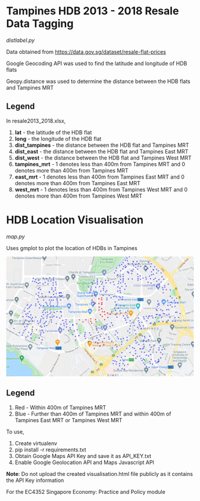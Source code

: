 # Tampines HDB 2013 - 2018 Resale Data Tagging

_distlabel.py_

Data obtained from https://data.gov.sg/dataset/resale-flat-prices

Google Geocoding API was used to find the latitude and longitude of HDB flats

Geopy.distance was used to determine the distance between the HDB flats and Tampines MRT

## Legend
In resale2013_2018.xlsx, 

1. **lat** - the latitude of the HDB flat
2. **long** - the longitude of the HDB flat
3. **dist_tampines** - the distance between the HDB flat and Tampines MRT
4. **dist_east** - the distance between the HDB flat and Tampines East MRT
5. **dist_west** - the distance between the HDB flat and Tampines West MRT
6. **tampines_mrt** - 1 denotes less than 400m from Tampines MRT and 0 denotes more than 400m from Tampines MRT
7. **east_mrt** - 1 denotes less than 400m from Tampines East MRT and 0 denotes more than 400m from Tampines East MRT
8. **west_mrt** - 1 denotes less than 400m from Tampines West MRT and 0 denotes more than 400m from Tampines West MRT

# HDB Location Visualisation

_map.py_

Uses gmplot to plot the location of HDBs in Tampines

![visualisation](/visualisation.jpg)

## Legend
1. Red - Within 400m of Tampines MRT
2. Blue - Further than 400m of Tampines MRT and within 400m of Tampines East MRT or Tampines West MRT

To use,
1. Create virtualenv 
2. pip install -r requirements.txt
3. Obtain Google Maps API Key and save it as API_KEY.txt
4. Enable Google Geolocation API and Maps Javascript API

**Note**: Do not upload the created visualisation.html file publicly as it contains the API Key information   

For the EC4352 Singapore Economy: Practice and Policy module